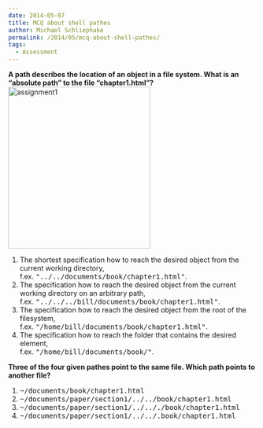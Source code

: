 ```yaml
---
date: 2014-05-07
title: MCQ about shell pathes
author: Michael Schliephake
permalink: /2014/05/mcq-about-shell-pathes/
tags:
  - Assessment
---
```

**A path describes the location of an object in a file system. What is an &#8220;absolute path&#8221; to the file &#8220;chapter1.html&#8221;?**  
[<img src="http://teaching.software-carpentry.org/wp-content/uploads/2014/05/assignment1.png" alt="assignment1" width="288" height="329" class="alignnone size-full wp-image-7004" />][1]

1.  The shortest specification how to reach the desired object from the current working directory,  
    f.ex. <tt>"../../documents/book/chapter1.html"</tt>.
2.  The specification how to reach the desired object from the current working directory on an arbitrary path,  
    f.ex. <tt>"../../../bill/documents/book/chapter1.html"</tt>.
3.  The specification how to reach the desired object from the root of the filesystem,  
    f.ex. <tt>"/home/bill/documents/book/chapter1.html"</tt>.
4.  The specification how to reach the folder that contains the desired element,  
    f.ex. <tt>"/home/bill/documents/book/"</tt>.

**Three of the four given pathes point to the same file. Which path points to another file?**

1.  <tt>~/documents/book/chapter1.html</tt>
2.  <tt>~/documents/paper/section1/../../book/chapter1.html</tt>
3.  <tt>~/documents/paper/section1/../.././book/chapter1.html</tt>
4.  <tt>~/documents/paper/section1/../../.book/chapter1.html</tt>

 [1]: http://teaching.software-carpentry.org/wp-content/uploads/2014/05/assignment1.png
